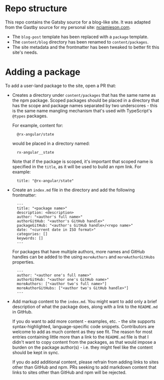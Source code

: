 # Repo structure

This repo contains the Gatsby source for a blog-like site. It was adapted from the Gastby source for my personal site: [ncjamieson.com](http://ncjamieson.com).

- The `blog-post` template has been replaced with a `package` template.
- The `content/blog` directory has been renamed to `content/packages`.
- The site metadata and the frontmatter has been tweaked to better fit this site's needs.

# Adding a package

To add a user-land package to the site, open a PR that:

- Creates a directory under `content/packages` that has the same name as the npm package. Scoped packages should be placed in a directory that has the scope and package names separated by two underscores - this is the same name mangling mechanism that's used with TypeScript's `@types` packages.

  For example, content for:

        @rx-angular/state

  would be placed in a directory named:

        rx-angular__state

  Note that if the package is scoped, it's important that scoped name is specified in the `title`, as it will be used to build an npm link. For example:

        title: "@rx-angular/state"

- Create an `index.md` file in the directory and add the following frontmatter:

        ---
        title: "<package name>"
        description: <description>
        author: "<author's full name>"
        authorGitHub: "<author's GitHub handle>"
        packageGitHub: "<author's GitHub handle>/<repo name>"
        date: "<current date in ISO format>"
        categories: []
        keywords: []
        ---

  For packages that have multiple authors, more names and GitHub handles can be added to the using `moreAuthors` and `moreAuthorGitHubs` properties.

        ---
        author: "<author one's full name>"
        authorGitHub: "<author one's GitHub name>"
        moreAuthors: ["<author two's full name>"]
        moreAuthorGitHubs: ["<author two's GitHub handle>"]
        ---

- Add markup content to the `index.md`. You might want to add only a brief description of what the package does, along with a link to the `README.md` in GitHub.

  If you do want to add more content - examples, etc. - the site supports syntax-highlighted, language-specific code snippets. Contributors are welcome to add as much content as they see fit. The reason for most entries containing little more than a link to the `README.md` file is that I didn't want to copy content from the packages, as that would impose a burden on the package author(s) - i.e. they might feel like the content should be kept in sync.

  If you do add additional content, please refrain from adding links to sites other than GitHub and npm. PRs seeking to add markdown content that links to sites other than GitHub and npm will be rejected.
